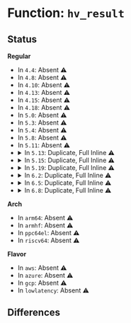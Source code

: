 # Function: <code>hv_result</code>

## Status
<b>Regular</b>
<ul>
<li>
In <code>4.4</code>: Absent ⚠️
</li>
<li>
In <code>4.8</code>: Absent ⚠️
</li>
<li>
In <code>4.10</code>: Absent ⚠️
</li>
<li>
In <code>4.13</code>: Absent ⚠️
</li>
<li>
In <code>4.15</code>: Absent ⚠️
</li>
<li>
In <code>4.18</code>: Absent ⚠️
</li>
<li>
In <code>5.0</code>: Absent ⚠️
</li>
<li>
In <code>5.3</code>: Absent ⚠️
</li>
<li>
In <code>5.4</code>: Absent ⚠️
</li>
<li>
In <code>5.8</code>: Absent ⚠️
</li>
<li>
In <code>5.11</code>: Absent ⚠️
</li>
<li>
<details>
<summary>In <code>5.13</code>: Duplicate, Full Inline ⚠️</summary>

**Collision:** Static Duplication

**Inline:** Full

**Transformation:** False

**Instances:**

```
In arch/x86/hyperv/hv_init.c (ffffffff831c50bc)
Location: include/asm-generic/mshyperv.h:45
Inline: True
Inline callers:
  - arch/x86/hyperv/hv_init.c:hyperv_init
```
```
In arch/x86/hyperv/mmu.c (ffffffff8103270d)
Location: include/asm-generic/mshyperv.h:45
Inline: True
Inline callers:
  - arch/x86/hyperv/mmu.c:hyperv_flush_tlb_others_ex
  - arch/x86/hyperv/mmu.c:hyperv_flush_tlb_others_ex
  - arch/x86/hyperv/mmu.c:hyperv_flush_tlb_multi
  - arch/x86/hyperv/mmu.c:hyperv_flush_tlb_multi
```
```
In arch/x86/hyperv/nested.c (ffffffff81032efd)
Location: include/asm-generic/mshyperv.h:45
Inline: True
Inline callers:
  - arch/x86/hyperv/nested.c:hyperv_flush_guest_mapping_range
  - arch/x86/hyperv/nested.c:hyperv_flush_guest_mapping_range
  - arch/x86/hyperv/nested.c:hyperv_flush_guest_mapping
```
```
In arch/x86/hyperv/irqdomain.c (ffffffff81033227)
Location: include/asm-generic/mshyperv.h:45
Inline: True
Inline callers:
  - arch/x86/hyperv/irqdomain.c:hv_unmap_interrupt
  - arch/x86/hyperv/irqdomain.c:hv_map_interrupt
  - arch/x86/hyperv/irqdomain.c:hv_map_interrupt
```
```
In arch/x86/hyperv/hv_apic.c (ffffffff81033f3d)
Location: include/asm-generic/mshyperv.h:45
Inline: True
Inline callers:
  - arch/x86/hyperv/hv_apic.c:__send_ipi_one
  - arch/x86/hyperv/hv_apic.c:__send_ipi_mask
```
```
In arch/x86/hyperv/hv_proc.c (ffffffff810345fd)
Location: include/asm-generic/mshyperv.h:45
Inline: True
Inline callers:
  - arch/x86/hyperv/hv_proc.c:hv_call_create_vp
  - arch/x86/hyperv/hv_proc.c:hv_call_create_vp
  - arch/x86/hyperv/hv_proc.c:hv_call_create_vp
  - arch/x86/hyperv/hv_proc.c:hv_call_add_logical_proc
  - arch/x86/hyperv/hv_proc.c:hv_call_add_logical_proc
  - arch/x86/hyperv/hv_proc.c:hv_call_add_logical_proc
```
</details>
</li>
<li>
<details>
<summary>In <code>5.15</code>: Duplicate, Full Inline ⚠️</summary>

**Collision:** Static Duplication

**Inline:** Full

**Transformation:** False

**Instances:**

```
In arch/x86/hyperv/hv_init.c (ffffffff832a5aa4)
Location: include/asm-generic/mshyperv.h:49
Inline: True
Inline callers:
  - arch/x86/hyperv/hv_init.c:hv_get_partition_id
```
```
In arch/x86/hyperv/mmu.c (ffffffff8103789c)
Location: include/asm-generic/mshyperv.h:49
Inline: True
Inline callers:
  - arch/x86/hyperv/mmu.c:hyperv_flush_tlb_others_ex
  - arch/x86/hyperv/mmu.c:hyperv_flush_tlb_others_ex
  - arch/x86/hyperv/mmu.c:hyperv_flush_tlb_multi
  - arch/x86/hyperv/mmu.c:hyperv_flush_tlb_multi
```
```
In arch/x86/hyperv/nested.c (ffffffff810380ad)
Location: include/asm-generic/mshyperv.h:49
Inline: True
Inline callers:
  - arch/x86/hyperv/nested.c:hyperv_flush_guest_mapping_range
  - arch/x86/hyperv/nested.c:hyperv_flush_guest_mapping_range
  - arch/x86/hyperv/nested.c:hyperv_flush_guest_mapping
```
```
In arch/x86/hyperv/irqdomain.c (ffffffff810383c7)
Location: include/asm-generic/mshyperv.h:49
Inline: True
Inline callers:
  - arch/x86/hyperv/irqdomain.c:hv_unmap_interrupt
  - arch/x86/hyperv/irqdomain.c:hv_map_interrupt
  - arch/x86/hyperv/irqdomain.c:hv_map_interrupt
```
```
In arch/x86/hyperv/hv_apic.c (ffffffff810391c9)
Location: include/asm-generic/mshyperv.h:49
Inline: True
Inline callers:
  - arch/x86/hyperv/hv_apic.c:__send_ipi_one
  - arch/x86/hyperv/hv_apic.c:__send_ipi_mask
```
```
In arch/x86/hyperv/hv_proc.c (ffffffff8103989d)
Location: include/asm-generic/mshyperv.h:49
Inline: True
Inline callers:
  - arch/x86/hyperv/hv_proc.c:hv_call_create_vp
  - arch/x86/hyperv/hv_proc.c:hv_call_create_vp
  - arch/x86/hyperv/hv_proc.c:hv_call_create_vp
  - arch/x86/hyperv/hv_proc.c:hv_call_add_logical_proc
  - arch/x86/hyperv/hv_proc.c:hv_call_add_logical_proc
  - arch/x86/hyperv/hv_proc.c:hv_call_add_logical_proc
```
```
In drivers/hv/hv_common.c (ffffffff81a6102a)
Location: include/asm-generic/mshyperv.h:49
Inline: True
```
</details>
</li>
<li>
<details>
<summary>In <code>5.19</code>: Duplicate, Full Inline ⚠️</summary>

**Collision:** Static Duplication

**Inline:** Full

**Transformation:** False

**Instances:**

```
In arch/x86/hyperv/hv_init.c (ffffffff83454b3f)
Location: include/asm-generic/mshyperv.h:60
Inline: True
Inline callers:
  - arch/x86/hyperv/hv_init.c:hv_get_partition_id
```
```
In arch/x86/hyperv/mmu.c (ffffffff8103dad1)
Location: include/asm-generic/mshyperv.h:60
Inline: True
Inline callers:
  - arch/x86/hyperv/mmu.c:hyperv_flush_tlb_others_ex
  - arch/x86/hyperv/mmu.c:hyperv_flush_tlb_others_ex
  - arch/x86/hyperv/mmu.c:hyperv_flush_tlb_multi
  - arch/x86/hyperv/mmu.c:hyperv_flush_tlb_multi
```
```
In arch/x86/hyperv/nested.c (ffffffff8103e342)
Location: include/asm-generic/mshyperv.h:60
Inline: True
Inline callers:
  - arch/x86/hyperv/nested.c:hyperv_flush_guest_mapping_range
  - arch/x86/hyperv/nested.c:hyperv_flush_guest_mapping
```
```
In arch/x86/hyperv/irqdomain.c (ffffffff8103e6a3)
Location: include/asm-generic/mshyperv.h:60
Inline: True
Inline callers:
  - arch/x86/hyperv/irqdomain.c:hv_unmap_interrupt
  - arch/x86/hyperv/irqdomain.c:hv_map_interrupt
  - arch/x86/hyperv/irqdomain.c:hv_map_interrupt
```
```
In arch/x86/hyperv/ivm.c (ffffffff8103f33f)
Location: include/asm-generic/mshyperv.h:60
Inline: True
Inline callers:
  - arch/x86/hyperv/ivm.c:hv_mark_gpa_visibility
  - arch/x86/hyperv/ivm.c:hv_mark_gpa_visibility
```
```
In arch/x86/hyperv/hv_apic.c (ffffffff8103ffed)
Location: include/asm-generic/mshyperv.h:60
Inline: True
Inline callers:
  - arch/x86/hyperv/hv_apic.c:__send_ipi_one
  - arch/x86/hyperv/hv_apic.c:__send_ipi_mask
```
```
In arch/x86/hyperv/hv_proc.c (ffffffff8104077a)
Location: include/asm-generic/mshyperv.h:60
Inline: True
Inline callers:
  - arch/x86/hyperv/hv_proc.c:hv_call_create_vp
  - arch/x86/hyperv/hv_proc.c:hv_call_create_vp
  - arch/x86/hyperv/hv_proc.c:hv_call_create_vp
  - arch/x86/hyperv/hv_proc.c:hv_call_add_logical_proc
  - arch/x86/hyperv/hv_proc.c:hv_call_add_logical_proc
  - arch/x86/hyperv/hv_proc.c:hv_call_add_logical_proc
```
```
In drivers/hv/hv_common.c (ffffffff81bd165f)
Location: include/asm-generic/mshyperv.h:60
Inline: True
Inline callers:
  - drivers/hv/hv_common.c:hv_query_ext_cap
```
</details>
</li>
<li>
<details>
<summary>In <code>6.2</code>: Duplicate, Full Inline ⚠️</summary>

**Collision:** Static Duplication

**Inline:** Full

**Transformation:** False

**Instances:**

```
In arch/x86/hyperv/hv_init.c (ffffffff83e726d8)
Location: include/asm-generic/mshyperv.h:60
Inline: True
Inline callers:
  - arch/x86/hyperv/hv_init.c:hv_get_partition_id
```
```
In arch/x86/hyperv/mmu.c (ffffffff810468f2)
Location: include/asm-generic/mshyperv.h:60
Inline: True
Inline callers:
  - arch/x86/hyperv/mmu.c:hyperv_flush_tlb_others_ex
  - arch/x86/hyperv/mmu.c:hyperv_flush_tlb_others_ex
  - arch/x86/hyperv/mmu.c:hyperv_flush_tlb_multi
  - arch/x86/hyperv/mmu.c:hyperv_flush_tlb_multi
```
```
In arch/x86/hyperv/nested.c (ffffffff81047206)
Location: include/asm-generic/mshyperv.h:60
Inline: True
Inline callers:
  - arch/x86/hyperv/nested.c:hyperv_flush_guest_mapping_range
  - arch/x86/hyperv/nested.c:hyperv_flush_guest_mapping
```
```
In arch/x86/hyperv/irqdomain.c (ffffffff8104759a)
Location: include/asm-generic/mshyperv.h:60
Inline: True
Inline callers:
  - arch/x86/hyperv/irqdomain.c:hv_unmap_interrupt
  - arch/x86/hyperv/irqdomain.c:hv_map_interrupt
  - arch/x86/hyperv/irqdomain.c:hv_map_interrupt
```
```
In arch/x86/hyperv/ivm.c (ffffffff8104847d)
Location: include/asm-generic/mshyperv.h:60
Inline: True
Inline callers:
  - arch/x86/hyperv/ivm.c:hv_mark_gpa_visibility
  - arch/x86/hyperv/ivm.c:hv_mark_gpa_visibility
```
```
In arch/x86/hyperv/hv_apic.c (ffffffff8104921d)
Location: include/asm-generic/mshyperv.h:60
Inline: True
Inline callers:
  - arch/x86/hyperv/hv_apic.c:__send_ipi_one
  - arch/x86/hyperv/hv_apic.c:__send_ipi_mask
```
```
In arch/x86/hyperv/hv_proc.c (ffffffff81049a3d)
Location: include/asm-generic/mshyperv.h:60
Inline: True
Inline callers:
  - arch/x86/hyperv/hv_proc.c:hv_call_create_vp
  - arch/x86/hyperv/hv_proc.c:hv_call_create_vp
  - arch/x86/hyperv/hv_proc.c:hv_call_create_vp
  - arch/x86/hyperv/hv_proc.c:hv_call_add_logical_proc
  - arch/x86/hyperv/hv_proc.c:hv_call_add_logical_proc
  - arch/x86/hyperv/hv_proc.c:hv_call_add_logical_proc
```
```
In drivers/hv/hv_common.c (ffffffff81d7d0db)
Location: include/asm-generic/mshyperv.h:60
Inline: True
Inline callers:
  - drivers/hv/hv_common.c:hv_query_ext_cap
```
</details>
</li>
<li>
<details>
<summary>In <code>6.5</code>: Duplicate, Full Inline ⚠️</summary>

**Collision:** Static Duplication

**Inline:** Full

**Transformation:** False

**Instances:**

```
In arch/x86/hyperv/hv_init.c (ffffffff836935f8)
Location: include/asm-generic/mshyperv.h:63
Inline: True
Inline callers:
  - arch/x86/hyperv/hv_init.c:hv_get_partition_id
```
```
In arch/x86/hyperv/mmu.c (ffffffff81046b12)
Location: include/asm-generic/mshyperv.h:63
Inline: True
Inline callers:
  - arch/x86/hyperv/mmu.c:hyperv_flush_tlb_others_ex
  - arch/x86/hyperv/mmu.c:hyperv_flush_tlb_others_ex
  - arch/x86/hyperv/mmu.c:hyperv_flush_tlb_multi
  - arch/x86/hyperv/mmu.c:hyperv_flush_tlb_multi
```
```
In arch/x86/hyperv/nested.c (ffffffff81047586)
Location: include/asm-generic/mshyperv.h:63
Inline: True
Inline callers:
  - arch/x86/hyperv/nested.c:hyperv_flush_guest_mapping_range
  - arch/x86/hyperv/nested.c:hyperv_flush_guest_mapping
```
```
In arch/x86/hyperv/irqdomain.c (ffffffff8104791a)
Location: include/asm-generic/mshyperv.h:63
Inline: True
Inline callers:
  - arch/x86/hyperv/irqdomain.c:hv_unmap_interrupt
  - arch/x86/hyperv/irqdomain.c:hv_map_interrupt
  - arch/x86/hyperv/irqdomain.c:hv_map_interrupt
```
```
In arch/x86/hyperv/ivm.c (ffffffff81048829)
Location: include/asm-generic/mshyperv.h:63
Inline: True
Inline callers:
  - arch/x86/hyperv/ivm.c:hv_mark_gpa_visibility
  - arch/x86/hyperv/ivm.c:hv_mark_gpa_visibility
```
```
In arch/x86/hyperv/hv_apic.c (ffffffff8104947d)
Location: include/asm-generic/mshyperv.h:63
Inline: True
Inline callers:
  - arch/x86/hyperv/hv_apic.c:__send_ipi_one
  - arch/x86/hyperv/hv_apic.c:__send_ipi_mask
```
```
In arch/x86/hyperv/hv_proc.c (ffffffff81049c6d)
Location: include/asm-generic/mshyperv.h:63
Inline: True
Inline callers:
  - arch/x86/hyperv/hv_proc.c:hv_call_create_vp
  - arch/x86/hyperv/hv_proc.c:hv_call_create_vp
  - arch/x86/hyperv/hv_proc.c:hv_call_create_vp
  - arch/x86/hyperv/hv_proc.c:hv_call_add_logical_proc
  - arch/x86/hyperv/hv_proc.c:hv_call_add_logical_proc
  - arch/x86/hyperv/hv_proc.c:hv_call_add_logical_proc
```
```
In drivers/hv/hv_common.c (ffffffff81deb4cb)
Location: include/asm-generic/mshyperv.h:63
Inline: True
Inline callers:
  - drivers/hv/hv_common.c:hv_query_ext_cap
```
</details>
</li>
<li>
<details>
<summary>In <code>6.8</code>: Duplicate, Full Inline ⚠️</summary>

**Collision:** Static Duplication

**Inline:** Full

**Transformation:** False

**Instances:**

```
In arch/x86/hyperv/hv_init.c (ffffffff838c3145)
Location: include/asm-generic/mshyperv.h:71
Inline: True
Inline callers:
  - arch/x86/hyperv/hv_init.c:hv_get_partition_id
```
```
In arch/x86/hyperv/mmu.c (ffffffff8104d34a)
Location: include/asm-generic/mshyperv.h:71
Inline: True
Inline callers:
  - arch/x86/hyperv/mmu.c:hyperv_flush_tlb_others_ex
  - arch/x86/hyperv/mmu.c:hyperv_flush_tlb_others_ex
  - arch/x86/hyperv/mmu.c:hyperv_flush_tlb_multi
  - arch/x86/hyperv/mmu.c:hyperv_flush_tlb_multi
```
```
In arch/x86/hyperv/nested.c (ffffffff8104dd2f)
Location: include/asm-generic/mshyperv.h:71
Inline: True
Inline callers:
  - arch/x86/hyperv/nested.c:hyperv_flush_guest_mapping_range
  - arch/x86/hyperv/nested.c:hyperv_flush_guest_mapping
```
```
In arch/x86/hyperv/irqdomain.c (ffffffff8104e198)
Location: include/asm-generic/mshyperv.h:71
Inline: True
Inline callers:
  - arch/x86/hyperv/irqdomain.c:hv_unmap_interrupt
  - arch/x86/hyperv/irqdomain.c:hv_map_interrupt
  - arch/x86/hyperv/irqdomain.c:hv_map_interrupt
```
```
In arch/x86/hyperv/ivm.c (ffffffff8104f93e)
Location: include/asm-generic/mshyperv.h:71
Inline: True
Inline callers:
  - arch/x86/hyperv/ivm.c:hv_mark_gpa_visibility
  - arch/x86/hyperv/ivm.c:hv_mark_gpa_visibility
  - arch/x86/hyperv/ivm.c:hv_snp_boot_ap
  - arch/x86/hyperv/ivm.c:hv_snp_boot_ap
```
```
In arch/x86/hyperv/hv_apic.c (ffffffff810503f0)
Location: include/asm-generic/mshyperv.h:71
Inline: True
Inline callers:
  - arch/x86/hyperv/hv_apic.c:__send_ipi_one
  - arch/x86/hyperv/hv_apic.c:__send_ipi_mask
```
```
In arch/x86/hyperv/hv_proc.c (ffffffff81050f07)
Location: include/asm-generic/mshyperv.h:71
Inline: True
Inline callers:
  - arch/x86/hyperv/hv_proc.c:hv_call_create_vp
  - arch/x86/hyperv/hv_proc.c:hv_call_create_vp
  - arch/x86/hyperv/hv_proc.c:hv_call_create_vp
  - arch/x86/hyperv/hv_proc.c:hv_call_add_logical_proc
  - arch/x86/hyperv/hv_proc.c:hv_call_add_logical_proc
  - arch/x86/hyperv/hv_proc.c:hv_call_add_logical_proc
```
```
In drivers/hv/hv_common.c (ffffffff81ea1903)
Location: include/asm-generic/mshyperv.h:71
Inline: True
Inline callers:
  - drivers/hv/hv_common.c:hv_query_ext_cap
```
</details>
</li>
</ul>
<b>Arch</b>
<ul>
<li>
In <code>arm64</code>: Absent ⚠️
</li>
<li>
In <code>armhf</code>: Absent ⚠️
</li>
<li>
In <code>ppc64el</code>: Absent ⚠️
</li>
<li>
In <code>riscv64</code>: Absent ⚠️
</li>
</ul>
<b>Flavor</b>
<ul>
<li>
In <code>aws</code>: Absent ⚠️
</li>
<li>
In <code>azure</code>: Absent ⚠️
</li>
<li>
In <code>gcp</code>: Absent ⚠️
</li>
<li>
In <code>lowlatency</code>: Absent ⚠️
</li>
</ul>

## Differences
